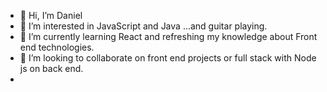 - 👋 Hi, I’m Daniel
- 👀 I’m interested in JavaScript and Java ...and guitar playing.
- 🌱 I’m currently learning React and refreshing my knowledge about Front end technologies.
- 💞️ I’m looking to collaborate on front end projects or full stack with Node js on back end.
-


